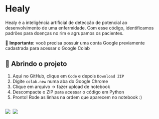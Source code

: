 # Healy
Healy é a inteligência artificial de detecção de potencial ao desenvolvimento de uma enfermidade. Com esse código, identificamos padrões para doenças no rim e agrupamos os pacientes.

🔔 **Importante:** você precisa possuir uma conta Google previamente cadastrada para acessar o Google Colab

## 🚀 Abrindo o projeto
1. Aqui no GitHub, clique em `Code` e depois `Download ZIP`
2. Digite `colab.new` numa aba do Google Chrome
3. Clique em arquivo -> fazer upload de notebook
4. Descompacte o ZIP para acessar o código em Python
5. Pronto! Rode as linhas na ordem que aparecem no notebook :)

## 

![](https://img.shields.io/badge/Python-3776AB?style=for-the-badge&logo=python&logoColor=white)&nbsp;
![](https://img.shields.io/badge/Colab-F9AB00?style=for-the-badge&logo=googlecolab&color=525252)
